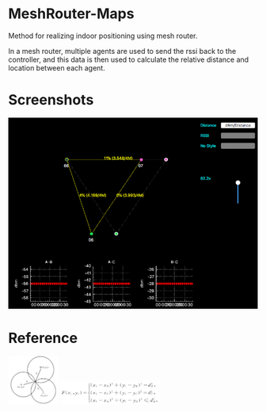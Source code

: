 # MeshRouter-Maps

Method for realizing indoor positioning using mesh router.

In a mesh router, multiple agents are used to send the rssi back to the controller, and this data is then used to calculate the relative distance and location between each agent.

# Screenshots

![image](https://github.com/Chien-Mu/CyberMaps/blob/master/resource/3.png)

# Reference

<img src="https://github.com/Chien-Mu/CyberMaps/blob/master/resource/1.png" width="20%" height="20%" />
<img src="https://github.com/Chien-Mu/CyberMaps/blob/master/resource/2.png" width="40%" height="40%" />
